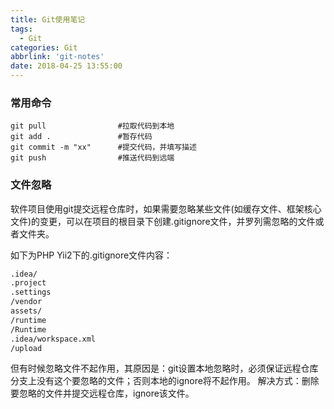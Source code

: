 ```yaml
---
title: Git使用笔记
tags:
  - Git
categories: Git
abbrlink: 'git-notes'
date: 2018-04-25 13:55:00
---
```


### 常用命令
```
git pull                #拉取代码到本地
git add .               #暂存代码
git commit -m "xx"      #提交代码，并填写描述
git push                #推送代码到远端
```

### 文件忽略
软件项目使用git提交远程仓库时，如果需要忽略某些文件(如缓存文件、框架核心文件)的变更，可以在项目的根目录下创建.gitignore文件，并罗列需忽略的文件或者文件夹。

如下为PHP Yii2下的.gitignore文件内容：
``` bash
.idea/
.project
.settings
/vendor
assets/
/runtime
/Runtime
.idea/workspace.xml
/upload
```
但有时候忽略文件不起作用，其原因是：git设置本地忽略时，必须保证远程仓库分支上没有这个要忽略的文件；否则本地的ignore将不起作用。
解决方式：删除要忽略的文件并提交远程仓库，ignore该文件。